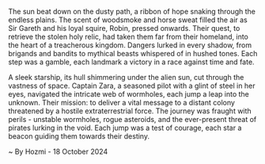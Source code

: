 
The sun beat down on the dusty path, a ribbon of hope snaking through the endless plains.  The scent of woodsmoke and horse sweat filled the air as Sir Gareth and his loyal squire, Robin, pressed onwards. Their quest, to retrieve the stolen holy relic, had taken them far from their homeland, into the heart of a treacherous kingdom. Dangers lurked in every shadow, from brigands and bandits to mythical beasts whispered of in hushed tones. Each step was a gamble, each landmark a victory in a race against time and fate.

A sleek starship, its hull shimmering under the alien sun, cut through the vastness of space. Captain Zara, a seasoned pilot with a glint of steel in her eyes, navigated the intricate web of wormholes, each jump a leap into the unknown. Their mission: to deliver a vital message to a distant colony threatened by a hostile extraterrestrial force. The journey was fraught with perils - unstable wormholes, rogue asteroids, and the ever-present threat of pirates lurking in the void. Each jump was a test of courage, each star a beacon guiding them towards their destiny. 

~ By Hozmi - 18 October 2024

